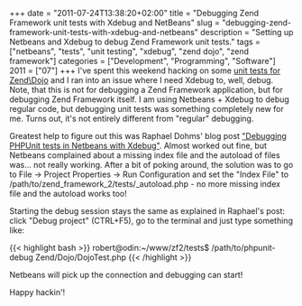 +++
date = "2011-07-24T13:38:20+02:00"
title = "Debugging Zend Framework unit tests with Xdebug and NetBeans"
slug = "debugging-zend-framework-unit-tests-with-xdebug-and-netbeans"
description = "Setting up Netbeans and Xdebug to debug Zend Framework unit tests."
tags = ["netbeans", "tests", "unit testing", "xdebug", "zend dojo", "zend framework"]
categories = ["Development", "Programming", "Software"]
2011 = ["07"]
+++
I've spent this weekend hacking on some <a href="https://github.com/robertbasic/zf2/tree/dojo">unit tests for Zend\Dojo</a> and I ran into an issue where I need Xdebug to, well, debug. Note, that this is not for debugging a Zend Framework application, but for debugging Zend Framework itself. I am using Netbeans + Xdebug to debug regular code, but debugging unit tests was something completely new for me. Turns out, it's not entirely different from "regular" debugging.

Greatest help to figure out this was Raphael Dohms' blog post <a href="http://blog.rafaeldohms.com.br/2011/05/13/debugging-phpunit-tests-in-netbeans-with-xdebug/">"Debugging PHPUnit tests in Netbeans with Xdebug"</a>. Almost worked out fine, but Netbeans complained about a missing index file and the autoload of files was... not really working. After a bit of poking around, the solution was to go to File -> Project Properties -> Run Configuration and set the "Index File" to /path/to/zend_framework_2/tests/_autoload.php - no more missing index file and the autoload works too!

Starting the debug session stays the same as explained in Raphael's post: click "Debug project" (CTRL+F5), go to the terminal and just type something like:

{{< highlight bash >}}
robert@odin:~/www/zf2/tests$ /path/to/phpunit-debug Zend/Dojo/DojoTest.php
{{< /highlight >}}

Netbeans will pick up the connection and debugging can start!

Happy hackin'!
